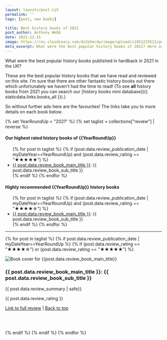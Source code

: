 ```yaml
---
layout: layouts/post.njk
permalink: ''
tags: [post, new books]

title: Best history books of 2021 
post_author: Anthony Webb
date: 2021-12-31
image: https://res.cloudinary.com/ds2o5ecdw/image/upload/v1651225511/posts/bestbooks_2021.png
meta_excerpt: What were the best popular history books of 2021? Here are our favourites.
---
```


What were the best popular history books published in hardback in 2021 in the UK?

These are the best popular history books that we have read and reviewed on this site. I’m sure that there are other fantastic history books out there which unfortunately we haven’t had the time to read! (To see __all__ history books from 2021 you can search our [history books mini database]({{ staticdata.links.books_all }}).)

So without further ado here are the favourites! The links take you to more details on each book below.

{% set YearRoundUp = "2021" %}
{% set taglist = collections["review"] | reverse %}

<h4 id="booklist">Our highest rated history books of {{YearRoundUp}}</h4>
<ul>
{% for post in taglist %}
{% if (post.data.review_publication_date | myDateYear==YearRoundUp) and (post.data.review_rating == "★★★★★") %}
<li><a href="#{{ post.data.review_book_main_title }}">{{ post.data.review_book_main_title }}</a>: {{ post.data.review_book_sub_title }}</li>
{% endif %}
{% endfor %}
</ul>

<h4>Highly recommended {{YearRoundUp}} history books</h4>
<ul>
{% for post in taglist %}
{% if (post.data.review_publication_date | myDateYear==YearRoundUp) and (post.data.review_rating == "★★★★☆") %}
<li><a href="#{{ post.data.review_book_main_title }}">{{ post.data.review_book_main_title }}</a>: {{ post.data.review_book_sub_title }}</li>
{% endif %}
{% endfor %}
</ul>

<hr>

{% for post in taglist %}
{% if post.data.review_publication_date | myDateYear==YearRoundUp %}
{% if (post.data.review_rating == "★★★★☆") or (post.data.review_rating == "★★★★★") %}

<div class="grid_post_container grid_post_review summary_text fix-children pad-top-10" id="{{ post.data.review_book_main_title }}">
<img loading="lazy" class="grid_post_bookimage" src="{{post.data.review_book_image_small_url | replace("upload/","upload/f_auto/")}}" alt="Book cover for {{post.data.review_book_main_title}}">
<h3 class="grid_post_title">{{ post.data.review_book_main_title }}: {{ post.data.review_book_sub_title }}</h3>
<p class="pad-top-20"> {{ post.data.review_summary | safe}}</p>
<p> {{ post.data.review_rating }}</p>
<p> <a href="{{ post.url }}">Link to full review</a> | <a href="#booklist">Back to top</a></p>
</div>
<br>
<br>

{% endif %}
{% endif %}
{% endfor %}
